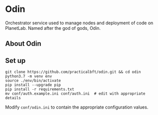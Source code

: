 # Odin
Orchestrator service used to manage nodes and deployment of code on PlanetLab. Named after the god of gods, Odin.

## About Odin
## Set up
```
git clone https://github.com/practicalbft/odin.git && cd odin
python3.7 -m venv env
source ./env/bin/activate
pip install --upgrade pip
pip install -r requirements.txt
mv conf/auth.example.ini conf/auth.ini  # edit with appropriate details
```

Modify `conf/odin.ini` to contain the appropriate configuration values.